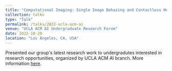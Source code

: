 ```yaml
---
title: "Computational Imaging: Single Image Dehazing and Contactless Health Sensing"
collection: talks
type: "Talk"
permalink: /talks/2022-ucla-acm-ai
venue: "UCLA ACM AI Undergraduate Research Forum"
date: 2022-10-20
location: "Los Angeles, CA, USA"
---
```


Presented our group's latest research work to undergradutes interested in research opportunities, organized by UCLA ACM AI branch. More information [here](https://www.uclaacm.com/events).